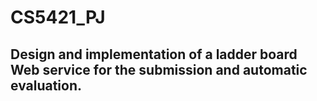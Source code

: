 # CS5421_PJ

## Design and implementation of a ladder board Web service for the submission and automatic evaluation.
